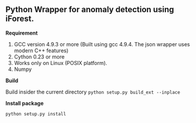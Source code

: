 ## Python Wrapper for anomaly detection using iForest. 
**Requirement**
1. GCC version 4.9.3 or more (Built using gcc 4.9.4. The json wrapper uses modern C++ features)
2. Cython 0.23 or more
3. Works only on Linux (POSIX platform).
4. Numpy

**Build**

Build insider the current directory 
`python setup.py build_ext --inplace`

**Install package**

`python setup.py install`
  
